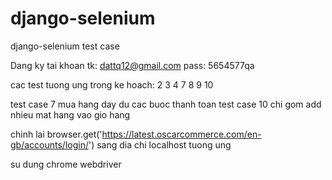 # django-selenium
django-selenium test case

Dang ky tai khoan
tk: dattq12@gmail.com
pass: 5654577qa

cac test tuong ung trong ke hoach: 2 3 4 7 8 9 10

test case 7 mua hang day du cac buoc thanh toan 
test case 10 chi gom add nhieu mat hang vao gio hang

chinh lai browser.get('https://latest.oscarcommerce.com/en-gb/accounts/login/') sang dia chi localhost tuong ung

su dung chrome webdriver
